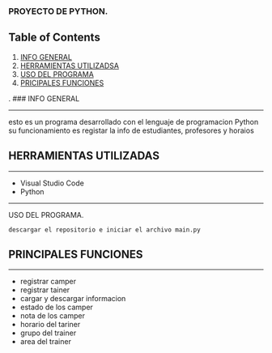 ### PROYECTO DE PYTHON.

## Table of Contents
1. [INFO GENERAL](#info)
2. [HERRAMIENTAS UTILIZADSA](#herramientas)
3. [USO DEL PROGRAMA](#utilizar)
4. [PRICIPALES FUNCIONES](#funciones)

. ### INFO GENERAL
***
esto es un programa desarrollado con el lenguaje de programacion Python
su funcionamiento es registar la info de estudiantes, profesores y horaios



## HERRAMIENTAS UTILIZADAS
***
* Visual Studio Code
* Python
* ***
USO DEL PROGRAMA. 
```
descargar el repositorio e iniciar el archivo main.py
```

## PRINCIPALES FUNCIONES
***
* registrar camper
* registrar tainer
* cargar y descargar informacion
* estado de los camper
* nota de los camper
* horario del tariner
* grupo del trainer
* area del trainer


